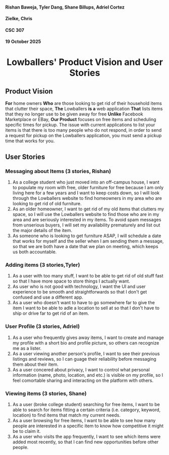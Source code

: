 #### Rishan Baweja, Tyler Dang, Shane Billups, Adriel Cortez

#### Zielke, Chris

#### CSC 307

#### 19 October 2025

# <p align="center"> Lowballers' Product Vision and User Stories</p>

## Product Vision

**For** home owners **Who** are those looking to get rid of their household items that clutter their space, **The** Lowballers **is a** web application **That** lists items that they no longer use to be given away for free **Unlike** Facebook Marketplace or EBay, **Our Product** focuses on free items and scheduling specific times for pickup. The issue with current applications to list your items is that there is too many people who do not respond, in order to send a request for pickup on the Lowballers application, you must send a pickup time that works for you.

## User Stories

### Messaging about Items (3 stories, Rishan)

1. As a college student who just moved into an off-campus house, I want to populate my room with free, older furniture for free because I am only living here for a few years and I want to keep costs down, so I will look through the Lowballers website to find homeowners in my area who are looking to get rid of old furniture.
2. As an older homeowner, I want to get rid of my old items that clutters my space, so I will use the Lowballers website to find those who are in my area and are seriously interested in my items. To avoid spam messages from unserious buyers, I will set my availability prematurely and list out the major details of the item.
3. As someone who is looking to get furniture ASAP, I will schedule a date that works for myself and the seller when I am sending them a message, so that we are both have a date that we plan on meeting, which keeps us both accountable.

### Adding items (3 stories,Tyler)

1. As a user with too many stuff, I want to be able to get rid of old stuff fast so that I have more space to store things I actually want.
2. As user who is not good with technology, I want the UI and user experience to be smooth and straightforwards so that I don't get confused and use a different app.
3. As a user who doesn't want to have to go somewhere far to give the item I want to be able to adle a location to sell at so that I don't have to ship or drive far to get rid of an item.

### User Profile (3 stories, Adriel)

1. As a user who frequently gives away items, I want to create and manage my profile with a short bio and profile picture, so others can recognize me as a lister.
2. As a user viewing another person's profile, I want to see their previous listings and reviews, so I can guage their reliability before messaging them about their item.
3. As a user concered about privacy, I want to control what personal information (name, photo, location, and etc.) is visible on my profile, so I feel comortable sharing and interacting on the platform with others.

### Viewing items (3 stories, Shane)

1. As a user (broke college student) searching for free items, I want to be able to search for items fitting a certain criteria (i.e. category, keyword, location) to find items that match my current needs.
2. As a user browsing for free items, I want to be able to see how many people are interested in a specific item to know how competitive it might be to claim it.
3. As a user who visits the app frequently, I want to see which items were added most recently, so that I can find new opportunities before other people.
